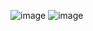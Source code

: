 ![image](https://github.com/user-attachments/assets/cbbe7089-59f1-4fab-8f41-d053e19b1e34)
![image](https://github.com/user-attachments/assets/85c85234-644a-4606-890a-453d76ad747d)


